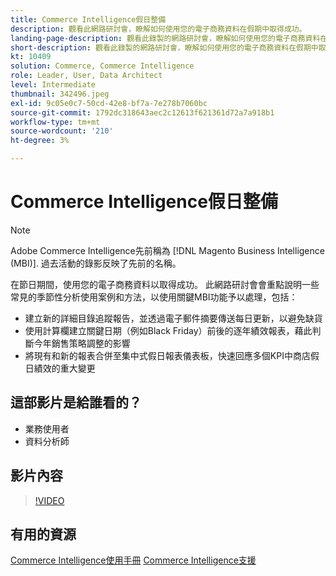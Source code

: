 ```yaml
---
title: Commerce Intelligence假日整備
description: 觀看此網路研討會，瞭解如何使用您的電子商務資料在假期中取得成功。
landing-page-description: 觀看此錄製的網路研討會，瞭解如何使用您的電子商務資料在假期中取得成功。
short-description: 觀看此錄製的網路研討會，瞭解如何使用您的電子商務資料在假期中取得成功。
kt: 10409
solution: Commerce, Commerce Intelligence
role: Leader, User, Data Architect
level: Intermediate
thumbnail: 342496.jpeg
exl-id: 9c05e0c7-50cd-42e8-bf7a-7e278b7060bc
source-git-commit: 1792dc318643aec2c12613f621361d72a7a918b1
workflow-type: tm+mt
source-wordcount: '210'
ht-degree: 3%

---
```


# Commerce Intelligence假日整備

>[!NOTE]
>
>Adobe Commerce Intelligence先前稱為 [!DNL Magento Business Intelligence (MBI)]. 過去活動的錄影反映了先前的名稱。

在節日期間，使用您的電子商務資料以取得成功。 此網路研討會會重點說明一些常見的季節性分析使用案例和方法，以使用關鍵MBI功能予以處理，包括：

- 建立新的詳細目錄追蹤報告，並透過電子郵件摘要傳送每日更新，以避免缺貨
- 使用計算欄建立關鍵日期（例如Black Friday）前後的逐年績效報表，藉此判斷今年銷售策略調整的影響
- 將現有和新的報表合併至集中式假日報表儀表板，快速回應多個KPI中商店假日績效的重大變更

## 這部影片是給誰看的？

- 業務使用者
- 資料分析師

## 影片內容

>[!VIDEO](https://video.tv.adobe.com/v/342496?quality=12&learn=on)

## 有用的資源

[Commerce Intelligence使用手冊](https://experienceleague.adobe.com/docs/commerce-business-intelligence/mbi/guide-overview.html)
[Commerce Intelligence支援](https://experienceleague.adobe.com/docs/commerce-knowledge-base/kb/troubleshooting/miscellaneous/mbi-service-policies.html)
